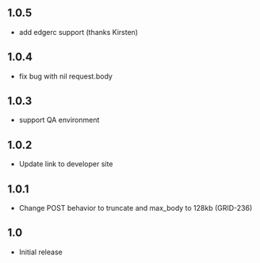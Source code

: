 1.0.5
-----
* add edgerc support (thanks Kirsten)

1.0.4
-----
* fix bug with nil request.body

1.0.3
-----
* support QA environment

1.0.2
-----
* Update link to developer site

1.0.1
-----
* Change POST behavior to truncate and max_body to 128kb (GRID-236)

1.0
---
* Initial release

